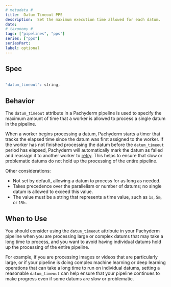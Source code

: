 ```yaml
---
# metadata # 
title:  Datum Timeout PPS
description:  Set the maximum execution time allowed for each datum.
date: 
# taxonomy #
tags: ["pipelines", "pps"]
series: ["pps"]
seriesPart:
label: optional
---
```



## Spec 

```s

"datum_timeout": string,

```

## Behavior 

The `datum_timeout` attribute in a Pachyderm pipeline is used to specify the maximum amount of time that a worker is allowed to process a single datum in the pipeline.

When a worker begins processing a datum, Pachyderm starts a timer that tracks the elapsed time since the datum was first assigned to the worker. If the worker has not finished processing the datum before the `datum_timeout` period has elapsed, Pachyderm will automatically mark the datum as failed and reassign it to another worker to [retry](../datum-tries). This helps to ensure that slow or problematic datums do not hold up the processing of the entire pipeline.

Other considerations:

- Not set by default, allowing a datum to process for as long as needed.
- Takes precedence over the parallelism or number of datums; no single datum is allowed to exceed this value.
- The value must be a string that represents a time value, such as `1s`, `5m`, or `15h`. 

## When to Use 

You should consider using the `datum_timeout` attribute in your Pachyderm pipeline when you are processing large or complex datums that may take a long time to process, and you want to avoid having individual datums hold up the processing of the entire pipeline.

For example, if you are processing images or videos that are particularly large, or if your pipeline is doing complex machine learning or deep learning operations that can take a long time to run on individual datums, setting a reasonable `datum_timeout` can help ensure that your pipeline continues to make progress even if some datums are slow or problematic.

